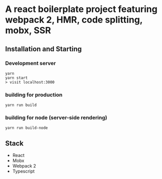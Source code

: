 # A react boilerplate project featuring webpack 2, HMR, code splitting, mobx, SSR

## Installation and Starting

### Development server
```
yarn
yarn start
> visit localhost:3000
```

### building for production
```
yarn run build
```

### building for node (server-side rendering)
```
yarn run build-node
```

## Stack

* React
* Mobx
* Webpack 2
* Typescript
